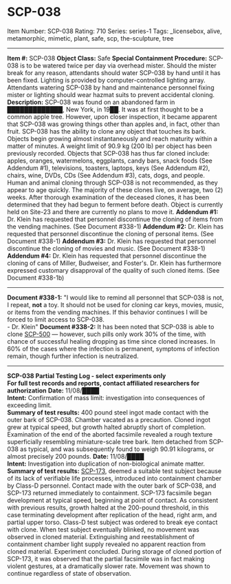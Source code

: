 # SCP-038
Item Number: SCP-038
Rating: 710
Series: series-1
Tags: _licensebox, alive, metamorphic, mimetic, plant, safe, scp, the-sculpture, tree

---

**Item #:** SCP-038
**Object Class:** Safe
**Special Containment Procedure:** SCP-038 is to be watered twice per day via overhead mister. Should the mister break for any reason, attendants should water SCP-038 by hand until it has been fixed. Lighting is provided by computer-controlled lighting array. Attendants watering SCP-038 by hand and maintenance personnel fixing mister or lighting should wear hazmat suits to prevent accidental cloning.
**Description:** SCP-038 was found on an abandoned farm in █████████████, New York, in 19██. It was at first thought to be a common apple tree. However, upon closer inspection, it became apparent that SCP-038 was growing things other than apples and, in fact, other than fruit.
SCP-038 has the ability to clone any object that touches its bark. Objects begin growing almost instantaneously and reach maturity within a matter of minutes. A weight limit of 90.9 kg (200 lb) per object has been previously recorded. Objects that SCP-038 has thus far cloned include: apples, oranges, watermelons, eggplants, candy bars, snack foods (See Addendum #1), televisions, toasters, laptops, keys (See Addendum #2), chairs, wine, DVDs, CDs (See Addendum #3), cats, dogs, and people.
Human and animal cloning through SCP-038 is not recommended, as they appear to age quickly. The majority of these clones live, on average, two (2) weeks. After thorough examination of the deceased clones, it has been determined that they had begun to ferment before death.
Object is currently held on Site-23 and there are currently no plans to move it.
**Addendum #1:** Dr. Klein has requested that personnel discontinue the cloning of items from the vending machines. (See Document #338-1)
**Addendum #2:** Dr. Klein has requested that personnel discontinue the cloning of personal items. (See Document #338-1)
**Addendum #3:** Dr. Klein has requested that personnel discontinue the cloning of movies and music. (See Document #338-1)
**Addendum #4:** Dr. Klein has requested that personnel discontinue the cloning of cans of Miller, Budweiser, and Foster's. Dr. Klein has furthermore expressed customary disapproval of the quality of such cloned items. (See Document #338-1b)
* * *
**Document #338-1:** "I would like to remind all personnel that SCP-038 is not, I repeat, **not** a toy. It should not be used for cloning car keys, movies, music, or items from the vending machines. If this behavior continues I will be forced to limit access to SCP-038.  
\- Dr. Klein"
**Document #338-2:** It has been noted that SCP-038 is able to clone [SCP-500](/scp-500) — however, such pills only work 30% of the time, with chance of successful healing dropping as time since cloned increases. In 60% of the cases where the infection is permanent, symptoms of infection remain, though further infection is neutralized.
* * *
**SCP-038 Partial Testing Log - select experiments only**  
**For full test records and reports, contact affiliated researchers for authorization**
**Date:** 11/08/████  
**Intent:** Confirmation of mass limit: investigation into consequences of exceeding limit.  
**Summary of test results:** 400 pound steel ingot made contact with the outer bark of SCP-038. Chamber vacated as a precaution. Cloned ingot grew at typical speed, but growth halted abruptly short of completion. Examination of the end of the aborted facsimile revealed a rough texture superficially resembling miniature-scale tree bark. Item detached from SCP-038 as typical, and was subsequently found to weigh 90.91 kilograms, or almost precisely 200 pounds.
**Date:** 11/08/████  
**Intent:** Investigation into duplication of non-biological animate matter.  
**Summary of test results:** [SCP-173](/scp-173), deemed a suitable test subject because of its lack of verifiable life processes, introduced into containment chamber by Class-D personnel. Contact made with the outer bark of SCP-038, and SCP-173 returned immediately to containment. SCP-173 facsimile began development at typical speed, beginning at point of contact. As consistent with previous results, growth halted at the 200-pound threshold, in this case terminating development after replication of the head, right arm, and partial upper torso. Class-D test subject was ordered to break eye contact with clone. When test subject eventually blinked, no movement was observed in cloned material. Extinguishing and reestablishment of containment chamber light supply revealed no apparent reaction from cloned material. Experiment concluded. During storage of cloned portion of SCP-173, it was observed that the partial facsimile was in fact making violent gestures, at a dramatically slower rate. Movement was shown to continue regardless of state of observation.